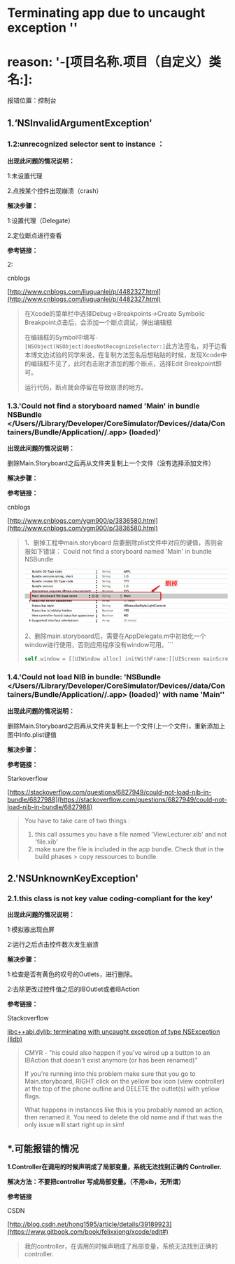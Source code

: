 # Terminating app due to uncaught exception ''

# reason: '-\[项目名称.项目（自定义）类名:\]:

报错位置：控制台

## 1.‘NSInvalidArgumentException'

### 1.2:unrecognized selector sent to instance ：

**出现此问题的情况说明：**

1:未设置代理

2.点按某个控件出现崩溃（crash）

**解决步骤：**

1:设置代理（Delegate）

2.定位断点进行查看

**参考链接：**

2:

cnblogs

[http://www.cnblogs.com/liuguanlei/p/4482327.html](http://www.cnblogs.com/liuguanlei/p/4482327.html)

> 在Xcode的菜单栏中选择Debug-&gt;Breakpoints-&gt;Create Symbolic Breakpoint点击后，会添加一个断点调试，弹出编辑框
>
> 在编辑框的Symbol中填写`-[NSObject(NSObject)doesNotRecognizeSelector:]`此方法签名，对于边看本博文边试验的同学来说，在复制方法签名后想粘贴的时候，发现Xcode中的编辑框不见了，此时右击刚才添加的那个断点，选择Edit Breakpoint即可。
>
> 运行代码，断点就会停留在导致崩溃的地方。

### 1.3.'Could not find a storyboard named 'Main' in bundle NSBundle &lt;/Users//Library/Developer/CoreSimulator/Devices//data/Containers/Bundle/Application//.app&gt; \(loaded\)'

**出现此问题的情况说明：**

删除Main.Storyboard之后再从文件夹复制上一个文件（没有选择添加文件）

**解决步骤：**

**参考链接：**

cnblogs

[http://www.cnblogs.com/ygm900/p/3836580.html](http://www.cnblogs.com/ygm900/p/3836580.html)

> 1、删掉工程中main.storyboard 后要删除plist文件中对应的键值，否则会报如下错误： Could not find a storyboard named 'Main' in bundle NSBundle
>
> ![](/assets/102112555517509.png)
>
> 2、删除main.storyboard后，需要在AppDelegate.m中初始化一个window进行使用，否则应用程序没有window可用。\`\`\`
>
> ```swift
> self.window = [[UIWindow alloc] initWithFrame:[[UIScreen mainScreen] bounds]]
> ```

### 1.4.'Could not load NIB in bundle: 'NSBundle &lt;/Users//Library/Developer/CoreSimulator/Devices//data/Containers/Bundle/Application//.app&gt; \(loaded\)' with name 'Main''

**出现此问题的情况说明：**

删除Main.Storyboard之后再从文件夹复制上一个文件\(上一个文件\)，重新添加上图中Info.plist键值

**解决步骤：**

**参考链接：**

Starkoverflow

[https://stackoverflow.com/questions/6827949/could-not-load-nib-in-bundle/6827988](https://stackoverflow.com/questions/6827949/could-not-load-nib-in-bundle/6827988)

> You have to take care of two things :
>
> 1. this call assumes you have a file named 'ViewLecturer.xib' and not 'file.xib'
> 2. make sure the file is included in the app bundle. Check that in the build phases &gt; copy ressources to bundle.

## 2.'NSUnknownKeyException'

### 2.1.this class is not key value coding-compliant for the key'

**出现此问题的情况说明：**

1:模拟器出现白屏

2:运行之后点击控件数次发生崩溃

**解决步骤：**

1:检查是否有黄色的叹号的Outlets，进行删除。

2:去除更改过控件值之后的IBOutlet或者IBAction

**参考链接：**

Stackoverflow

[libc++abi.dylib: terminating with uncaught exception of type NSException \(lldb\)](https://stackoverflow.com/questions/26442414/libcabi-dylib-terminating-with-uncaught-exception-of-type-nsexception-lldb)

> CMYR - "his could also happen if you've wired up a button to an IBAction that doesn't exist anymore \(or has been renamed\)"
>
> If you're running into this problem make sure that you go to Main.storyboard, RIGHT click on the yellow box icon \(view controller\) at the top of the phone outline and DELETE the outlet\(s\) with yellow flags.
>
> What happens in instances like this is you probably named an action, then renamed it. You need to delete the old name and if that was the only issue will start right up in sim!

## \*.可能报错的情况

**1.Controller在调用的时候声明成了局部变量，系统无法找到正确的 Controller.**

**解决方法：不要把controller 写成局部变量。（不用xib，无所谓）**

**参考链接**

CSDN

[http://blog.csdn.net/hong1595/article/details/39189923](https://www.gitbook.com/book/felixxiong/xcode/edit#)

> 我的controller，在调用的时候声明成了局部变量，系统无法找到正确的 controller.

## 



